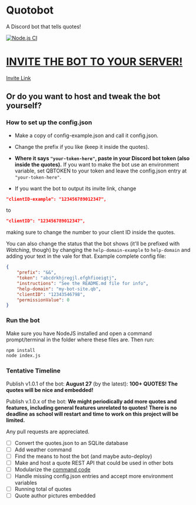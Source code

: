 # Quotobot
A Discord bot that tells quotes!

[![Node.js CI](https://github.com/ssharker21/quotobot/workflows/Node.js%20CI/badge.svg)](https://github.com/ssharker21/quotobot/actions)

# [INVITE THE BOT TO YOUR SERVER!](http://quotobot.ml)
[Invite Link](http://quotobot.ml)

## Or do you want to host and tweak the bot yourself?

### How to set up the config.json
- Make a copy of config-example.json and call it config.json. 

- Change the prefix if you like (keep it inside the quotes). 

- **Where it says `"your-token-here"`, paste in your Discord bot token (also inside the quotes).** If you want to make the bot use an environment variable, set QBTOKEN to your token and leave the config.json entry at `"your-token-here"`.

- If you want the bot to output its invite link, change
```json
"clientID-example": "123456789012347",
```
to
```json
"clientID": "123456789012347",
```

making sure to change the number to your client ID inside the quotes.

You can also change the status that the bot shows (it'll be prefixed with *Watching*, though) by changing the `help-domain-example` to `help-domain` and adding your text in the vale for that. Example complete config file:
```json
{
    "prefix": "&&",
    "token": "abcdrkhjregjl.efghfioeigtj",
    "instructions": "See the README.md file for info",
    "help-domain": "my-bot-site.qb",
    "clientID": "12343546798",
    "permissionValue": 0
}
```
### Run the bot
Make sure you have NodeJS installed and open a command prompt/terminal in the folder where these files are. Then run:
```bash
npm install
node index.js
```
### Tentative Timeline
Publish v1.0.1 of the bot: **August 27** (by the latest): **100+ QUOTES! The quotes will be nice and embedded!**

Publish v.1.0.x of the bot: **We might periodically add more quotes and features, including general features unrelated to quotes! There is no deadline as school will restart and time to work on this project will be limited.**

Any pull requests are appreciated.

- [ ] Convert the quotes.json to an SQLite database
- [ ] Add weather command
- [ ] Find the means to host the bot (and maybe auto-deploy)
- [ ] Make and host a quote REST API that could be used in other bots
- [ ] Modularize the [command code](https://discordjs.guide/command-handling/#dynamically-reading-command-files)
- [ ] Handle missing config.json entries and accept more environment variables
- [ ] Running total of quotes
- [ ] Quote author pictures embedded